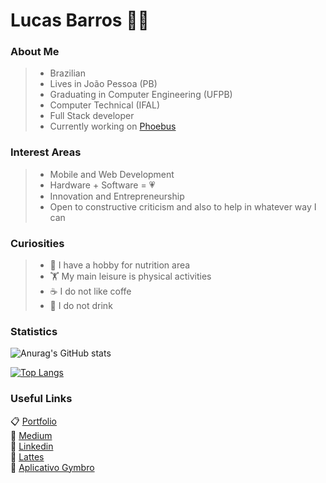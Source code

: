 # Lucas Barros :man_technologist:

### About Me

> - Brazilian
> - Lives in João Pessoa (PB)
> - Graduating in Computer Engineering (UFPB)
> - Computer Technical (IFAL)
> - Full Stack developer
> - Currently working on [Phoebus](http://www.phoebus.com.br/)

### Interest Areas

> - Mobile and Web Development
> - Hardware + Software = :heartpulse:
> - Innovation and Entrepreneurship
> - Open to constructive criticism and also to help in whatever way I can

### Curiosities

> - :watermelon: I have a hobby for nutrition area
> - :weight_lifting: My main leisure is physical activities
> - :coffee: I do not like coffe
> - :beer: I do not drink

### Statistics

![Anurag's GitHub stats](https://github-readme-stats.vercel.app/api?username=BarrosLucas&show_icons=true&theme=tokyonight)

[![Top Langs](https://github-readme-stats.vercel.app/api/top-langs/?username=BarrosLucas&layout=compact)](https://github.com/anuraghazra/github-readme-stats)

### Useful Links

:clipboard: [Portfolio](https://barroslucas.github.io/MyPortfolio/) <br>
:open_book: [Medium](https://medium.com/@lucasfreitasdebarros) <br>
:link: [Linkedin](https://www.linkedin.com/in/lucas-b-0ab876105/) <br>
:page_facing_up: [Lattes](http://lattes.cnpq.br/1654467546676878) <br>
:iphone: [Aplicativo Gymbro](https://play.google.com/store/apps/details?id=com.org.lucasbarros.gymbro)
